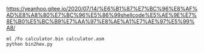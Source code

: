 https://yeanhoo.gitee.io/2020/07/14/%E6%B1%87%E7%BC%96%E8%AF%AD%E8%A8%80%E7%BC%96%E5%86%99shellcode%E5%AE%9E%E7%8E%B0%E5%BC%B9%E7%AA%97%E8%AE%A1%E7%AE%97%E5%99%A8/


```shell
ml /Fo calculator.bin calculator.asm
python bin2hex.py
```
